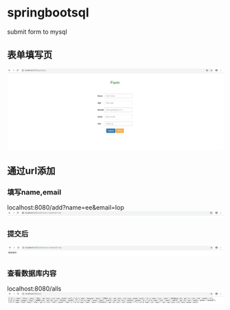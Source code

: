 # springbootsql
submit form to mysql 

## 表单填写页
![表单填写](https://github.com/Winds-Y/springbootsql/blob/master/pic/form.png)

## 通过url添加

### 填写name,email

localhost:8080/add?name=ee&email=Iop
![填写name,email](https://github.com/Winds-Y/springbootsql/blob/master/pic/add.png)

### 提交后
![提交后](https://github.com/Winds-Y/springbootsql/blob/master/pic/adda.png)

### 查看数据库内容

localhost:8080/alls
![查看数据库内容](https://github.com/Winds-Y/springbootsql/blob/master/pic/alls.png)
